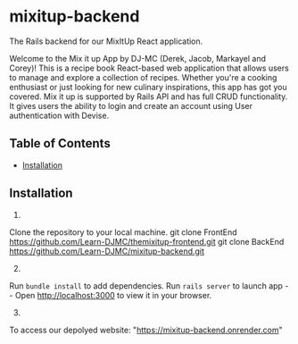 # mixitup-backend
The Rails backend for our MixItUp React application.

Welcome to the Mix it up App by DJ-MC (Derek, Jacob, Markayel and Corey)! This is a recipe book React-based web application that allows users to manage and explore a collection of recipes. Whether you're a cooking enthusiast or just looking for new culinary inspirations, this app has got you covered. Mix it up is supported by Rails API and has full CRUD functionality. It gives users the ability to login and create an account using User authentication with Devise.

## Table of Contents
- [Installation](#installation)


## Installation
1. 
Clone the repository to your local machine.
   git clone FrontEnd https://github.com/Learn-DJMC/themixitup-frontend.git
   git clone BackEnd https://github.com/Learn-DJMC/mixitup-backend.git

2. 

Run `bundle install` to add dependencies.
Run `rails server` to launch app -- Open [http://localhost:3000](http://localhost:3000) to view it in your browser.

3. 
To access our depolyed website: "https://mixitup-backend.onrender.com"